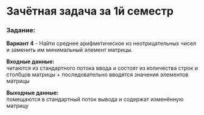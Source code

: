 # Зачётная задача за 1й семестр  
### Задание:  
**Вариант 4** - Найти среднее арифметическое из неотрицательных чисел и 
заменить им минимальный элемент матрицы.  

**Входные данные:**  
читаются из стандартного потока ввода и состоят из количества строк и столбцов матрицы + 
последовательно вводятся значения элементов матрицы

**Выходные данные:**  
помещаются в стандартный поток вывода и содержат изменённую матрицу